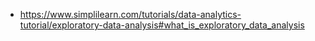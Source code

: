 - https://www.simplilearn.com/tutorials/data-analytics-tutorial/exploratory-data-analysis#what_is_exploratory_data_analysis